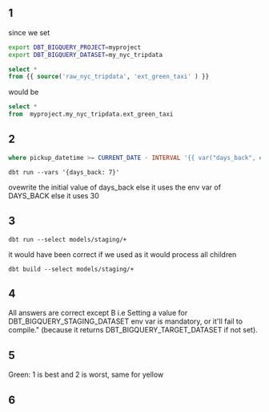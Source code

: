 ## 1
since we set 
```bash
export DBT_BIGQUERY_PROJECT=myproject
export DBT_BIGQUERY_DATASET=my_nyc_tripdata
```

```sql
select * 
from {{ source('raw_nyc_tripdata', 'ext_green_taxi' ) }}
```
would be 

```sql
select *
from  myproject.my_nyc_tripdata.ext_green_taxi
```

## 2
```sql
where pickup_datetime >= CURRENT_DATE - INTERVAL '{{ var("days_back", env_var("DAYS_BACK", "30")) }}' DAY
```

```
dbt run --vars '{days_back: 7}'
```
ovewrite the initial value of days_back else it uses the env var of DAYS_BACK else it uses 30


## 3
```
dbt run --select models/staging/+
```

it would have been correct if we used as it would process all children
```
dbt build --select models/staging/+
```

## 4
All answers are correct except B i.e
Setting a value for DBT_BIGQUERY_STAGING_DATASET env var is mandatory, or it'll fail to compile." (because it returns DBT_BIGQUERY_TARGET_DATASET if not set).

## 5
Green: 1 is best and 2 is worst, same for yellow

## 6 
